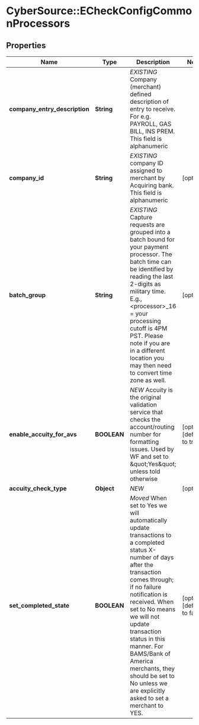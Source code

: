 # CyberSource::ECheckConfigCommonProcessors

## Properties
Name | Type | Description | Notes
------------ | ------------- | ------------- | -------------
**company_entry_description** | **String** | *EXISTING* Company (merchant) defined description of entry to receive.  For e.g. PAYROLL, GAS BILL, INS PREM. This field is alphanumeric | 
**company_id** | **String** | *EXISTING* company ID assigned to merchant by Acquiring bank. This field is alphanumeric | [optional] 
**batch_group** | **String** | *EXISTING* Capture requests are grouped into a batch bound for your payment processor. The batch time can be identified by reading the last 2-digits as military time. E.g., &lt;processor&gt;_16 &#x3D; your processing cutoff is 4PM PST. Please note if you are in a different location you may then need to convert time zone as well. | [optional] 
**enable_accuity_for_avs** | **BOOLEAN** | *NEW* Accuity is the original validation service that checks the account/routing number for formatting issues. Used by WF and set to \&quot;Yes\&quot; unless told otherwise | [optional] [default to true]
**accuity_check_type** | **Object** | *NEW* | [optional] 
**set_completed_state** | **BOOLEAN** | *Moved* When set to Yes we will automatically update transactions to a completed status X-number of days after the transaction comes through; if no failure notification is received. When set to No means we will not update transaction status in this manner. For BAMS/Bank of America merchants, they should be set to No unless we are explicitly asked to set a merchant to YES. | [optional] [default to false]


